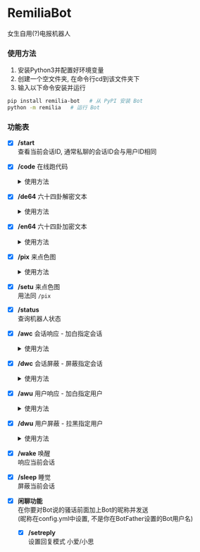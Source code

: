 # RemiliaBot
女生自用(?)电报机器人

### 使用方法

1. 安装Python3并配置好环境变量
2. 创建一个空文件夹, 在命令行cd到该文件夹下
3. 输入以下命令安装并运行

```sh
pip install remilia-bot   # 从 PyPI 安装 Bot
python -m remilia   # 运行 Bot
```

### 功能表

- [x] **/start**  
  查看当前会话ID, 通常私聊的会话ID会与用户ID相同  
  
- [x] **/code** 在线跑代码

  <details>
    <summary>使用方法</summary>

  ```
  /code python
  print('不可以色色')
  ```

  </details>

- [x] **/de64** 六十四卦解密文本

  <details>
    <summary>使用方法</summary>

  ```
  /de64 ䷙䷴䷂䷷䷙䷭䷪䷌䷙䷴䷰䷔䷄䷎䷐䷻䷄䷎䷐䷻
  ```

  </details>

- [x] **/en64** 六十四卦加密文本

  <details>
    <summary>使用方法</summary>

  ```
  /en64 不可以色色
  ```

  </details>

- [x] **/pix** 来点色图

  <details>
    <summary>使用方法</summary>

  ```
  /pix   # 随机一张涩图
  /pix 3   # 随机三张涩图
  /pix 阿波尼亚   # 发一张 '阿波尼亚' 的涩图
  /pix 3 阿波尼亚   # 发三张 '阿波尼亚' 的涩图
  /pix 3 崩坏3 阿波尼亚   # 发三张 '崩坏3' '阿波尼亚' 的涩图
  ```

  </details>

- [x] **/setu** 来点色图  
  用法同 `/pix`  
  
- [x] **/status**  
  查询机器人状态  
  
- [x] **/awc** 会话响应 - 加白指定会话

  <details>
    <summary>使用方法</summary>

  ```
  /awc id id1 id2 ...
  ```

  </details>

- [x] **/dwc** 会话屏蔽 - 屏蔽指定会话

  <details>
    <summary>使用方法</summary>

  ```
  /dwc id id1 id2 ...
  ```

  </details>

- [x] **/awu** 用户响应 - 加白指定用户

  <details>
    <summary>使用方法</summary>

  ```
  /awu id id1 id2 ...
  ```

  </details>

- [x] **/dwu** 用户屏蔽 - 拉黑指定用户

  <details>
    <summary>使用方法</summary>

  ```
  /dwu id id1 id2 ...
  ```

  </details>

- [x] **/wake** 唤醒  
  响应当前会话  
  
- [x] **/sleep** 睡觉  
  屏蔽当前会话  

- [x] **闲聊功能**  
  在你要对Bot说的骚话前面加上Bot的昵称并发送  
  (昵称在config.yml中设置, 不是你在BotFather设置的Bot用户名)

  - [x] **/setreply**  
    设置回复模式 小爱/小思

